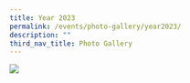 ```yaml
---
title: Year 2023
permalink: /events/photo-gallery/year2023/
description: ""
third_nav_title: Photo Gallery
---
```

<a href="https://lh3.googleusercontent.com/7kxXzeTkVJE7BuRJTnaD6hMMCR98A7dpQ3hJLWyDHKdwFjYUN6iAVQVDEOS3_d6ur9H7M5wQ9pKjuPBIdIYw5Z7mX9zLGXnTqggYlr-NXnnMwqE0h-zVS1LS3uhgohIcuUejo2SyWg=w2400?source=screenshot.guru"> <img src="https://lh3.googleusercontent.com/7kxXzeTkVJE7BuRJTnaD6hMMCR98A7dpQ3hJLWyDHKdwFjYUN6iAVQVDEOS3_d6ur9H7M5wQ9pKjuPBIdIYw5Z7mX9zLGXnTqggYlr-NXnnMwqE0h-zVS1LS3uhgohIcuUejo2SyWg=w600-h315-p-k"> </a>